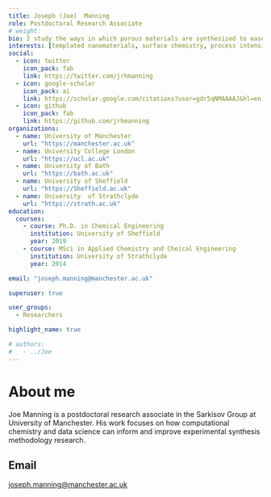 ```yaml
---
title: Joseph (Joe)  Manning
role: Postdoctoral Research Associate
# weight: 
bio: I study the ways in which porous materials are synthesized to ease the transition towards manufacture and widespread realisation of their benefits. <br  /><br  />Particularly, I'm interested in exploring how unusual behaviour of chemicals trapped within pore spaces complicates scale-up and how understanding fundamental physical chemistry at the pore surface can resolve these. 
interests: [templated nanomaterials, surface chemistry, process intensification, confined fluids]
social:
  - icon: twitter
    icon_pack: fab
    link: https://twitter.com/jrhmanning
  - icon: google-scholar
    icon_pack: ai
    link: https://scholar.google.com/citations?user=gdr5qNMAAAAJ&hl=en
  - icon: github
    icon_pack: fab
    link: https://github.com/jrhmanning
organizations:
  - name: University of Manchester
    url: "https://manchester.ac.uk"
  - name: University College London
    url: "https://ucl.ac.uk" 
  - name: University of Bath
    url: "https://bath.ac.uk"
  - name: University of Sheffield
    url: "https://Sheffield.ac.uk"
  - name: University  of Strathclyde
    url: "https://strath.ac.uk"
education:
  courses:
    - course: Ph.D. in Chemical Engineering
      institution: University of Sheffield
      year: 2019
    - course: MSci in Applied Chemistry and Cheical Engineering
      institution: University of Strathclyde
      year: 2014

email: "joseph.manning@manchester.ac.uk"

superuser: true

user_groups:
  - Researchers

highlight_name: true

# authors:
#   - ../Joe
---
```

# About me
Joe Manning is a postdoctoral research associate in the Sarkisov Group at University of Manchester. His work focuses on how computational chemistry and data science can inform and improve experimental synthesis methodology research.
## Email
joseph.manning@manchester.ac.uk